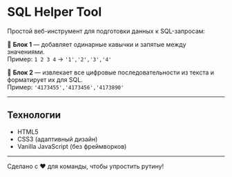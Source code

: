 # SQL Helper Tool

Простой веб-инструмент для подготовки данных к SQL-запросам:

🔹 **Блок 1** — добавляет одинарные кавычки и запятые между значениями.  
Пример: `1 2 3 4` → `'1','2','3','4'`

🔹 **Блок 2** — извлекает все цифровые последовательности из текста и форматирует их для SQL.  
Пример: `'4173455','4173456','4173890'`

---

## Технологии

- HTML5
- CSS3 (адаптивный дизайн)
- Vanilla JavaScript (без фреймворков)

---

Сделано с ❤️ для команды, чтобы упростить рутину!